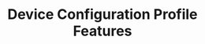 ---
title: Device Configuration Profile Features
layout: list-content.html
contentlist:
  - heading: Device Configuration
    description: Lorem ipsum dolor sit amet, consectetur adipisicing elit, sed do eiusmod tempor incididunt ut labore et dolore magna aliqua. Ut enim ad minim veniam
    visible: false
    items: 
    - title: Analytics
      url: /mx/4-4/device-configuration/analytics
      description: The AnalyticsMgr allows you enable or disable collection of data, in the form of groups of metrics, by the Analytics Engine
    - title: Audio Manager
      url: /mx/4-4/device-configuration/audiomgr
      description: The AudioVolUIMgr allows you to add, delete, and replace Audio Profiles and to select the current Audio Profile that will be in effect on the device.
    - title: Battery Manager
      url: /mx/4-4/device-configuration/batterymgr
      description: The BatteryMgr allows you to configure the thresholds that will be used to determine when a battery needs to be decommissioned.
    - title: Clock Manager
      url: /mx/4-4/device-configuration/clock
      description: The Clock Manager allows you to set the Date, Time, and Time Zone or to configure the device to automatically acquire it via NTP.
    - title: Component Manager
      url: /mx/4-4/device-configuration/componentmgr
      description: The ComponentMgr allows you to configure the state and usage of specific subsystems on the device, such as Ethernet.
    - title: Display Manager
      url: /mx/4-4/device-configuration/displaymgr
      description: The DisplayMgr allows you to control the display screen on the device.
    - title: Power Manager
      url: /mx/4-4/device-configuration/powermgr
      description: The PowerMgr allows you to perform power-related actions on the device, such as putting it into Sleep mode.
    - title: Touch Manager
      url: /mx/4-4/device-configuration/touchmgr
      description: The TouchMgr allows you configure the Touch Mode on your device (ex. Finger or Stylus)
---